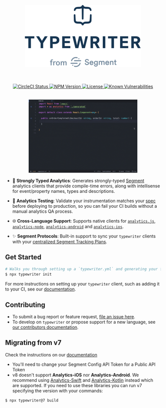 <p align="center">
	<br>
	<br>
  <img src=".github/assets/typewriter-logo.svg?sanitize=true" alt="Typewriter logo" />
  <br>
  <br>
  <br>
  <br>

  <a href="https://circleci.com/gh/segmentio/typewriter">
    <img src="https://circleci.com/gh/segmentio/typewriter.svg?style=svg&circle-token=8c1e734c99bdc08170e12d85af7a371900e33e96" alt="CircleCI Status">
  </a>
  <a href="http://www.npmjs.com/package/typewriter">
    <img src="https://img.shields.io/npm/v/typewriter.svg" alt="NPM Version">
  </a>
  <a href="./.github/LICENSE.md">
    <img src="https://img.shields.io/npm/l/typewriter.svg" alt="License">
  </a>
  <a href="https://snyk.io/test/github/segmentio/typewriter?targetFile=package.json">
    <img src="https://snyk.io/test/github/segmentio/typewriter/badge.svg?targetFile=package.json" alt="Known Vulnerabilities" data-canonical-src="https://snyk.io/test/github/segmentio/typewriter?targetFile=package.json">
  </a>
  <br>
  <br>
  <br>

  <img src=".github/assets/readme-example.gif" alt="Typewriter GIF Example" width="70%"/>
</p>

- 💪 **Strongly Typed Analytics**: Generates strongly-typed [Segment](http://segment.com) analytics clients that provide compile-time errors, along with intellisense for event/property names, types and descriptions.

- 👮 **Analytics Testing**: Validate your instrumentation matches your [spec](https://segment.com/docs/protocols/tracking-plan/) before deploying to production, so you can fail your CI builds without a manual analytics QA process.

- 🌐 **Cross-Language Support**: Supports native clients for [`analytics.js`](https://segment.com/docs/protocols/typewriter/#browser-quickstart), [`analytics-node`](https://segment.com/docs/protocols/typewriter/#node-js-quickstart), [`analytics-android`](https://segment.com/docs/protocols/typewriter/#android-quickstart) and [`analytics-ios`](https://segment.com/docs/protocols/typewriter/#ios-quickstart).

- ✨ **Segment Protocols**: Built-in support to sync your `typewriter` clients with your [centralized Segment Tracking Plans](https://segment.com/docs/protocols/tracking-plan/).

## Get Started

```sh
# Walks you through setting up a `typewriter.yml` and generating your first client.
$ npx typewriter init
```

For more instructions on setting up your `typewriter` client, such as adding it to your CI, see our [documentation](https://segment.com/docs/protocols/typewriter).

## Contributing

- To submit a bug report or feature request, [file an issue here](issues).
- To develop on `typewriter` or propose support for a new language, see [our contributors documentation](./.github/CONTRIBUTING.md).


## Migrating from v7

Check the instructions on our [documentation](https://segment.com/docs/protocols/typewriter)

- You'll need to change your Segment Config API Token for a Public API Token
- v8 doesn't support **Analytics-iOS** nor **Analytics-Android**. We recommend using [Analytics-Swift]() and [Analytics-Kotlin]() instead which are supported.
If you need to use these libraries you can run v7 specifying the version with your commands:

```sh
$ npx typewriter@7 build
```